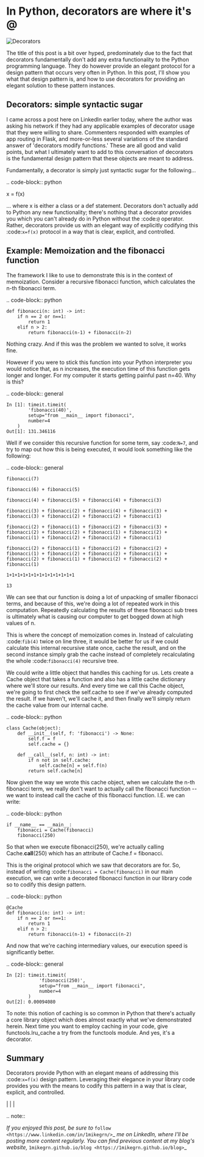 
# In Python, decorators are where it's @

![Decorators](../images/decorators.jpg)

The title of this post is a bit over hyped, predominately due to the fact that decorators fundamentally don't add any extra functionality to the Python programming language. They do however provide an elegant protocol for a design pattern that occurs very often in Python. In this post, I'll show you what that design pattern is, and how to use decorators for providing an elegant solution to these pattern instances.

Decorators: simple syntactic sugar
----------------------------------

I came across a post here on LinkedIn earlier today, where the author was asking his network if they had any applicable examples of decorator usage that they were willing to share. Commenters responded with examples of app routing in Flask, and more-or-less several variations of the standard answer of 'decorators modify functions.' These are all good and valid points, but what I ultimately want to add to this conversation of decorators is the fundamental design pattern that these objects are meant to address.

Fundamentally, a decorator is simply just syntactic sugar for the following...

.. code-block:: python

  x = f(x)

... where x is either a class or a def statement. Decorators don't actually add to Python any new functionality; there's nothing that a decorator provides you which you can't already do in Python without the :code:`@` operator. Rather, decorators provide us with an elegant way of explicitly codifying this :code:`x=f(x)` protocol in a way that is clear, explicit, and controlled.

Example: Memoization and the fibonacci function
-----------------------------------------------

The framework I like to use to demonstrate this is in the context of memoization. Consider a recursive fibonacci function, which calculates the n-th fibonacci term.

.. code-block:: python

    def fibonacci(n: int) -> int:
        if n == 2 or n==1:
            return 1
        elif n > 2:
            return fibonacci(n-1) + fibonacci(n-2)

Nothing crazy. And if this was the problem we wanted to solve, it works fine.

However if you were to stick this function into your Python interpreter you would notice that, as n increases, the execution time of this function gets longer and longer. For my computer it starts getting painful past n=40. Why is this?

.. code-block:: general

    In [1]: timeit.timeit(
            'fibonacci(40)', 
            setup="from __main__ import fibonacci", 
            number=4
        )
    Out[1]: 131.346116

Well if we consider this recursive function for some term, say :code:`N=7`, and try to map out how this is being executed, it would look something like the following:

.. code-block:: general

    fibonacci(7)

    fibonacci(6) + fibonacci(5)

    fibonacci(4) + fibonacci(5) + fibonacci(4) + fibonacci(3)

    fibonacci(3) + fibonacci(2) + fibonacci(4) + fibonacci(3) + fibonacci(3) + fibonacci(2) + fibonacci(2) + fibonacci(1)

    fibonacci(2) + fibonacci(1) + fibonacci(2) + fibonacci(3) + fibonacci(2) + fibonacci(2) + fibonacci(1) + fibonacci(2) + fibonacci(1) + fibonacci(2) + fibonacci(2) + fibonacci(1)

    fibonacci(2) + fibonacci(1) + fibonacci(2) + fibonacci(2) + fibonacci(1) + fibonacci(2) + fibonacci(2) + fibonacci(1) + fibonacci(2) + fibonacci(1) + fibonacci(2) + fibonacci(2) + fibonacci(1)

    1+1+1+1+1+1+1+1+1+1+1+1+1

    13

We can see that our function is doing a lot of unpacking of smaller fibonacci terms, and because of this, we're doing a lot of repeated work in this computation. Repeatedly calculating the results of these fibonacci sub trees is ultimately what is causing our computer to get bogged down at high values of n.

This is where the concept of memoization comes in. Instead of calculating :code:`fib(4)` twice on line three, it would be better for us if we could calculate this internal recursive state once, cache the result, and on the second instance simply grab the cache instead of completely recalculating the whole :code:`fibonacci(4)` recursive tree.

We could write a little object that handles this caching for us. Lets create a Cache object that takes a function and also has a little cache dictionary where we'll store our results. And every time we call this Cache object, we're going to first check the self.cache to see if we've already computed the result. If we haven't, we'll cache it, and then finally we'll simply return the cache value from our internal cache.

.. code-block:: python

    class Cache(object):
        def __init__(self, f: 'fibonacci') -> None:
            self.f = f
            self.cache = {}

        def __call__(self, n: int) -> int:
            if n not in self.cache:
                self.cache[n] = self.f(n)
            return self.cache[n]

Now given the way we wrote this cache object, when we calculate the n-th fibonacci term, we really don't want to actually call the fibonacci function -- we want to instead call the cache of this fibonacci function. I.E. we can write:

.. code-block:: python

    if __name__ == __main__:
        fibonacci = Cache(fibonacci)
        fibonacci(250)

So that when we execute fibonacci(250), we're actually calling Cache.__call__(250) which has an attribute of Cache.f = fibonacci.

This is the original protocol which we saw that decorators are for. So, instead of writing :code:`fibonacci = Cache(fibonacci)` in our main execution, we can write a decorated fibonacci function in our library code so to codify this design pattern.

.. code-block:: python

    @Cache
    def fibonacci(n: int) -> int:
        if n == 2 or n==1:
            return 1
        elif n > 2:
            return fibonacci(n-1) + fibonacci(n-2)

And now that we're caching intermediary values, our execution speed is significantly better.

.. code-block:: general

    In [2]: timeit.timeit(
                'fibonacci(250)', 
                setup="from __main__ import fibonacci", 
                number=4
            )
    Out[2]: 0.00094080

To note: this notion of caching is so common in Python that there's actually a core library object which does almost exactly what we've demonstrated herein. Next time you want to employ caching in your code, give functools.lru_cache a try from the functools module. And yes, it's a decorator.

Summary
-------

Decorators provide Python with an elegant means of addressing this :code:`x=f(x)` design pattern. Leveraging their elegance in your library code provides you with the means to codify this pattern in a way that is clear, explicit, and controlled.

|
|
|

.. note::

   *If you enjoyed this post, be sure to* `follow <https://www.linkedin.com/in/1mikegrn/>`_ *me on LinkedIn, where I'll be posting more content regularly. You can find previous content at my blog's website,* `1mikegrn.github.io/blog <https://1mikegrn.github.io/blog>`_